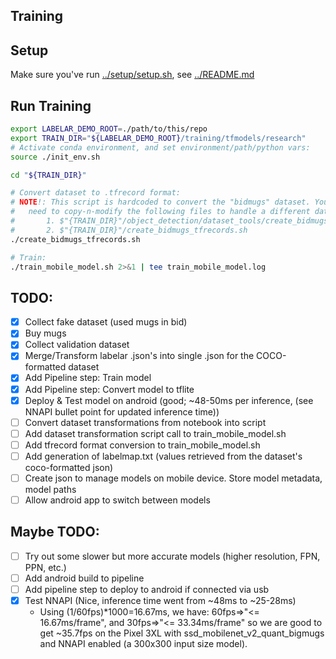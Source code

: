 ## Training

## Setup

Make sure you've run [../setup/setup.sh](../setup/setup.sh), see [../README.md](../README.md)

## Run Training

``` bash
export LABELAR_DEMO_ROOT=./path/to/this/repo
export TRAIN_DIR="${LABELAR_DEMO_ROOT}/training/tfmodels/research"
# Activate conda environment, and set environment/path/python vars:
source ./init_env.sh

cd "${TRAIN_DIR}"

# Convert dataset to .tfrecord format:
# NOTE!: This script is hardcoded to convert the "bidmugs" dataset. You'll
#   need to copy-n-modify the following files to handle a different dataset:
#       1. $"{TRAIN_DIR}"/object_detection/dataset_tools/create_bidmugs_tf_record.py
#       2. $"{TRAIN_DIR}"/create_bidmugs_tfrecords.sh
./create_bidmugs_tfrecords.sh

# Train:
./train_mobile_model.sh 2>&1 | tee train_mobile_model.log
```

## TODO:
- [X] Collect fake dataset (used mugs in bid)
- [X] Buy mugs
- [X] Collect validation dataset
- [X] Merge/Transform labelar .json's into single .json for the COCO-formatted dataset
- [X] Add Pipeline step: Train model
- [X] Add Pipeline step: Convert model to tflite
- [X] Deploy & Test model on android (good; ~48-50ms per inference, (see NNAPI bullet point for updated inference time))
- [ ] Convert dataset transformations from notebook into script
- [ ] Add dataset transformation script call to train_mobile_model.sh
- [ ] Add tfrecord format conversion to train_mobile_model.sh
- [ ] Add generation of labelmap.txt (values retrieved from the dataset's coco-formatted json)
- [ ] Create json to manage models on mobile device. Store model metadata, model paths
- [ ] Allow android app to switch between models
## Maybe TODO:
- [ ] Try out some slower but more accurate models (higher resolution, FPN, PPN, etc.)
- [ ] Add android build to pipeline
- [ ] Add pipeline step to deploy to android if connected via usb
- [X] Test NNAPI (Nice, inference time went from ~48ms to ~25-28ms)
    * Using (1/60fps)*1000=16.67ms, we have: 60fps=>"<= 16.67ms/frame", and 30fps=>"<= 33.34ms/frame" so we are good to get ~35.7fps on the Pixel 3XL with ssd_mobilenet_v2_quant_bigmugs and NNAPI enabled (a 300x300 input size model).
